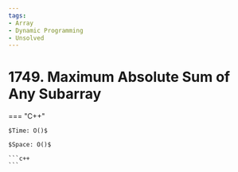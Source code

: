 ```yaml
---
tags:
- Array
- Dynamic Programming
- Unsolved
---
```



# 1749. Maximum Absolute Sum of Any Subarray

=== "C++"

    $Time: O()$

    $Space: O()$

    ```c++
    ```